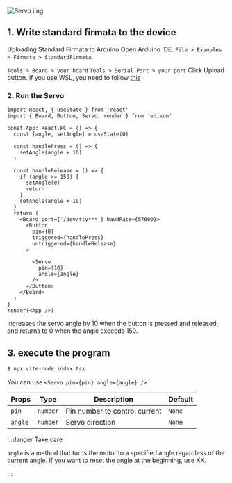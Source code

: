 
![Servo img](/img/Servo.svg)

## 1. Write standard firmata to the device
Uploading Standard Firmata to Arduino
Open Arduino IDE.
`File > Examples > Firmata > StandardFirmata`.

`Tools > Board > your board`
`Tools > Serial Port > your port`
Click Upload button. if you use WSL, you need to follow [this](/docs/Getting%20Started/How%20to%20WSL.md)

### 2. Run the Servo

```tsx title="index.tsx"
import React, { useState } from 'react'
import { Board, Button, Servo, render } from 'edison'

const App: React.FC = () => {
  const [angle, setAngle] = useState(0)

  const handlePress = () => {
    setAngle(angle + 10)
  }

  const handleRelease = () => {
    if (angle >= 150) {
      setAngle(0)
      return
    }
    setAngle(angle + 10)
  }
  return (
    <Board port={'/dev/tty***'} baudRate={57600}> 
      <Button
        pin={8}
        triggered={handlePress}
        untriggered={handleRelease}
      >

        <Servo
          pin={10}
          angle={angle}
        />
      </Button>
    </Board>
  )
}
render(<App />)

```

Increases the servo angle by 10 when the button is pressed and released, and returns to 0 when the angle exceeds 150.



## 3. execute the program
```bash
$ npx vite-node index.tsx 
```

You can use `<Servo pin={pin} angle={angle} />`

| Props | Type   | Description      | Default |
|-----------|--------|------------------|---------|
| `pin`      | `number`  | Pin number to control current     | `None` |
| `angle`      | `number`  | Servo direction     | `None` |

:::danger Take care

`angle` is a method that turns the motor to a specified angle regardless of the current angle.
If you want to reset the angle at the beginning, use XX.

:::